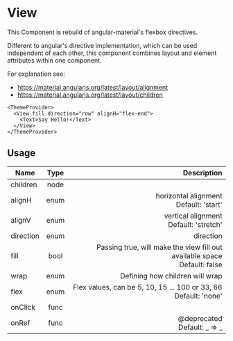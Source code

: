 # View
This Component is rebuild of angular-material's flexbox directives.

Different to angular's directive implementation, which can be used independent of each other,
this component combines layout and element attributes within one component.

For explanation see:
- https://material.angularjs.org/latest/layout/alignment
- https://material.angularjs.org/latest/layout/children

```example
<ThemeProvider>
  <View fill direction="row" alignH="flex-end">
    <Text>Say Hello!</Text>
  </View>
</ThemeProvider>
```
## Usage
| Name        | Type           | Description  |
| ----------- |:--------------:| ------------:|
|children|node|
|alignH|enum|horizontal alignment<br>Default: 'start'
|alignV|enum|vertical alignment<br>Default: 'stretch'
|direction|enum|direction
|fill|bool|Passing true, will make the view fill out available space<br>Default: false
|wrap|enum|Defining how children will wrap
|flex|enum|Flex values, can be 5, 10, 15 ... 100 or 33, 66<br>Default: 'none'
|onClick|func|
|onRef|func|@deprecated<br>Default: _ => _
